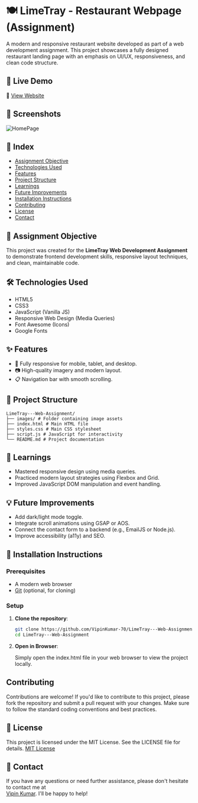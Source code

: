 # 🍽️ LimeTray - Restaurant Webpage (Assignment)

A modern and responsive restaurant website developed as part of a web development assignment. This project showcases a fully designed restaurant landing page with an emphasis on UI/UX, responsiveness, and clean code structure.

## 🚀 Live Demo

🔗 [View Website](https://your-deployment-link.com)

## 📸 Screenshots

![HomePage](https://github.com/user-attachments/assets/57579165-da64-47a1-a77e-7bef649f8485)

## 📑 Index

- [Assignment Objective](#-assignment-objective)
- [Technologies Used](#-technologies-used)
- [Features](#-features)
- [Project Structure](#-project-structure)
- [Learnings](#-learnings)
- [Future Improvements](#-future-improvements)
- [Installation Instructions](#-installation-instructions)
- [Contributing](#-contributing)
- [License](#-license)
- [Contact](#-contact)

## 📌 Assignment Objective

This project was created for the **LimeTray Web Development Assignment** to demonstrate frontend development skills, responsive layout techniques, and clean, maintainable code.

## 🛠️ Technologies Used

- HTML5
- CSS3
- JavaScript (Vanilla JS)
- Responsive Web Design (Media Queries)
- Font Awesome (Icons)
- Google Fonts

## ✨ Features

- 📱 Fully responsive for mobile, tablet, and desktop.
- 📷 High-quality imagery and modern layout.
- 📋 Navigation bar with smooth scrolling.

## 📂 Project Structure

```
LimeTray---Web-Assignment/
├── images/ # Folder containing image assets
├── index.html # Main HTML file
├── styles.css # Main CSS stylesheet
├── script.js # JavaScript for interactivity
└── README.md # Project documentation
```

## 🧠 Learnings

- Mastered responsive design using media queries.
- Practiced modern layout strategies using Flexbox and Grid.
- Improved JavaScript DOM manipulation and event handling.

## 💡 Future Improvements

- Add dark/light mode toggle.
- Integrate scroll animations using GSAP or AOS.
- Connect the contact form to a backend (e.g., EmailJS or Node.js).
- Improve accessibility (a11y) and SEO.

## 🔧 Installation Instructions

### Prerequisites

- A modern web browser
- [Git](https://git-scm.com/) (optional, for cloning)

### Setup

1. **Clone the repository**:

   ```bash
   git clone https://github.com/VipinKumar-70/LimeTray---Web-Assignment.git
   cd LimeTray---Web-Assignment
   ```

2. **Open in Browser**:

   Simply open the index.html file in your web browser to view the project locally.

## Contributing

Contributions are welcome! If you'd like to contribute to this project, please fork the repository and submit a pull request with your changes. Make sure to follow the standard coding conventions and best practices.

## 📜 License

This project is licensed under the MIT License. See the LICENSE file for details. [MIT License](LICENSE)

## 📩 Contact

If you have any questions or need further assistance, please don't hesitate to contact me at  
[Vipin Kumar](mailto:vipin70kr@gmail.com). I'll be happy to help!
